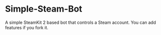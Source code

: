 Simple-Steam-Bot
================

A simple SteamKit 2 based bot that controls a Steam account. You can add features if you fork it.
